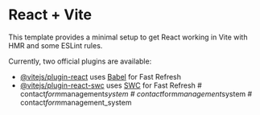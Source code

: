 # React + Vite

This template provides a minimal setup to get React working in Vite with HMR and some ESLint rules.

Currently, two official plugins are available:

- [@vitejs/plugin-react](https://github.com/vitejs/vite-plugin-react/blob/main/packages/plugin-react/README.md) uses [Babel](https://babeljs.io/) for Fast Refresh
- [@vitejs/plugin-react-swc](https://github.com/vitejs/vite-plugin-react-swc) uses [SWC](https://swc.rs/) for Fast Refresh
#   c o n t a c t _ f o r m _ m a n a g e m e n t _ s y s t e m  
 #   c o n t a c t _ f o r m _ m a n a g e m e n t _ s y s t e m  
 #   c o n t a c t _ f o r m _ m a n a g e m e n t _ s y s t e m  
 